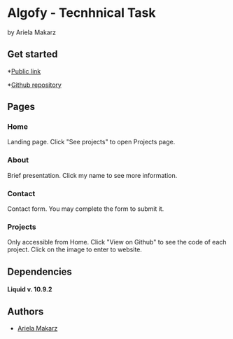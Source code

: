 
# Algofy - Tecnhnical Task

by Ariela Makarz

## Get started
*[Public link](https://arimakarz.github.io/src/pages/index.html)

*[Github repository](https://github.com/arimakarz/algofy_technical_task)

## Pages

### Home
Landing page.
Click "See projects" to open Projects page.

### About
Brief presentation.
Click my name to see more information.

### Contact
Contact form. You may complete the form to submit it.

### Projects
Only accessible from Home.
Click "View on Github" to see the code of each project.
Click on the image to enter to website.

## Dependencies

#### Liquid v. 10.9.2

## Authors

- [Ariela Makarz](https://www.github.com/arimakarz)

